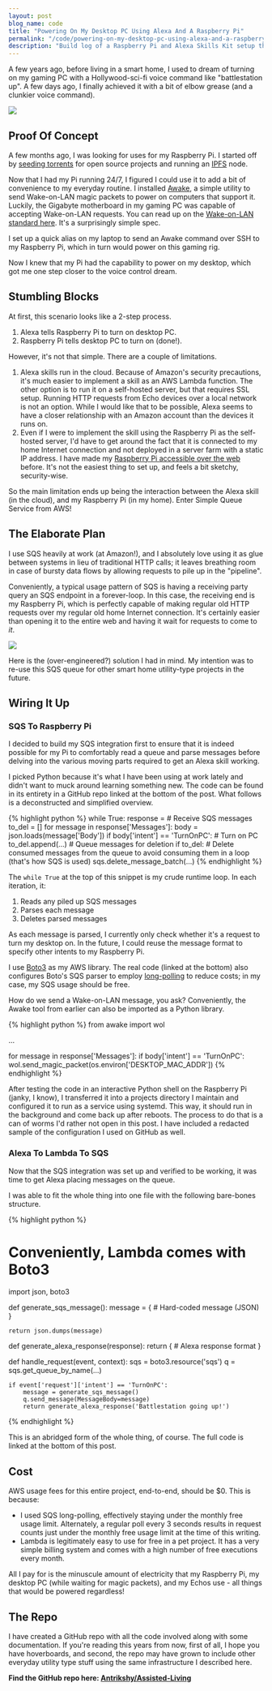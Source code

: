 ```yaml
---
layout: post
blog_name: code
title: "Powering On My Desktop PC Using Alexa And A Raspberry Pi"
permalink: "/code/powering-on-my-desktop-pc-using-alexa-and-a-raspberry-pi"
description: "Build log of a Raspberry Pi and Alexa Skills Kit setup that allows me to turn on my gaming rig by voice commands."
---
```


A few years ago, before living in a smart home, I used to dream of turning on my gaming PC with a Hollywood-sci-fi voice command like "battlestation up". A few days ago, I finally achieved it with a bit of elbow grease (and a clunkier voice command).

<img src="/assets/alexa-raspberry-pi-wake-on-lan-demo.gif" style="min-width: 100%;">

<!--more-->

## Proof Of Concept

A few months ago, I was looking for uses for my Raspberry Pi. I started off by [seeding torrents](/blog/seeding-torrents-using-transmission-cli) for open source projects and running an [IPFS](https://ipfs.io) node.

Now that I had my Pi running 24/7, I figured I could use it to add a bit of convenience to my everyday routine. I installed [Awake](https://github.com/cyraxjoe/awake), a simple utility to send Wake-on-LAN magic packets to power on computers that support it. Luckily, the Gigabyte motherboard in my gaming PC was capable of accepting Wake-on-LAN requests. You can read up on the [Wake-on-LAN standard here](https://en.wikipedia.org/wiki/Wake-on-LAN). It's a surprisingly simple spec.

I set up a quick alias on my laptop to send an Awake command over SSH to my Raspberry Pi, which in turn would power on this gaming rig.

Now I knew that my Pi had the capability to power on my desktop, which got me one step closer to the voice control dream.

## Stumbling Blocks

At first, this scenario looks like a 2-step process.

1. Alexa tells Raspberry Pi to turn on desktop PC.
2. Raspberry Pi tells desktop PC to turn on (done!).

However, it's not that simple. There are a couple of limitations.

1. Alexa skills run in the cloud. Because of Amazon's security precautions, it's much easier to implement a skill as an AWS Lambda function. The other option is to run it on a self-hosted server, but that requires SSL setup. Running HTTP requests from Echo devices over a local network is not an option. While I would like that to be possible, Alexa seems to have a closer relationship with an Amazon account than the devices it runs on.
2. Even if I were to implement the skill using the Raspberry Pi as the self-hosted server, I'd have to get around the fact that it is connected to my home Internet connection and not deployed in a server farm with a static IP address. I have made my [Raspberry Pi accessible over the web](/blog/make-raspberry-pi-accessible-over-web-arch-linux) before. It's not the easiest thing to set up, and feels a bit sketchy, security-wise.

So the main limitation ends up being the interaction between the Alexa skill (in the cloud), and my Raspberry Pi (in my home). Enter Simple Queue Service from AWS!

## The Elaborate Plan

I use SQS heavily at work (at Amazon!), and I absolutely love using it as glue between systems in lieu of traditional HTTP calls; it leaves breathing room in case of bursty data flows by allowing requests to pile up in the "pipeline".

Conveniently, a typical usage pattern of SQS is having a receiving party query an SQS endpoint in a forever-loop. In this case, the receiving end is my Raspberry Pi, which is perfectly capable of making regular old HTTP requests over my regular old home Internet connection. It's certainly easier than opening it to the entire web and having it wait for requests to come to *it*.

![](/assets/alexa-raspberry-pi-wake-on-lan-architecture.png)

Here is the (over-engineered?) solution I had in mind. My intention was to re-use this SQS queue for other smart home utility-type projects in the future.

## Wiring It Up

### SQS To Raspberry Pi

I decided to build my SQS integration first to ensure that it is indeed possible for my Pi to comfortably read a queue and parse messages before delving into the various moving parts required to get an Alexa skill working.

I picked Python because it's what I have been using at work lately and didn't want to muck around learning something new. The code can be found in its entirety in a GitHub repo linked at the bottom of the post. What follows is a deconstructed and simplified overview.

{% highlight python %}
while True:
    response = # Receive SQS messages
    to_del = []
    for message in response['Messages']:
        body = json.loads(message['Body'])
        if body['intent'] == 'TurnOnPC':
            # Turn on PC
        to_del.append(...) # Queue messages for deletion
    if to_del:
        # Delete consumed messages from the queue to avoid consuming them in a loop (that's how SQS is used)
        sqs.delete_message_batch(...)
{% endhighlight %}

The `while True` at the top of this snippet is my crude runtime loop. In each iteration, it:

1. Reads any piled up SQS messages
2. Parses each message
3. Deletes parsed messages

As each message is parsed, I currently only check whether it's a request to turn my desktop on. In the future, I could reuse the message format to specify other intents to my Raspberry Pi.

I use [Boto3](https://github.com/boto/boto3) as my AWS library. The real code (linked at the bottom) also configures Boto's SQS parser to employ [long-polling](https://docs.aws.amazon.com/AWSSimpleQueueService/latest/SQSDeveloperGuide/sqs-long-polling.html) to reduce costs; in my case, my SQS usage should be free.

How do we send a Wake-on-LAN message, you ask? Conveniently, the Awake tool from earlier can also be imported as a Python library.

{% highlight python %}
from awake import wol

...

for message in response['Messages']:
    if body['intent'] == 'TurnOnPC':
        wol.send_magic_packet(os.environ['DESKTOP_MAC_ADDR'])
{% endhighlight %}

After testing the code in an interactive Python shell on the Raspberry Pi (janky, I know), I transferred it into a projects directory I maintain and configured it to run as a service using systemd. This way, it should run in the background and come back up after reboots. The process to do that is a can of worms I'd rather not open in this post. I have included a redacted sample of the configuration I used on GitHub as well.

### Alexa To Lambda To SQS

Now that the SQS integration was set up and verified to be working, it was time to get Alexa placing messages on the queue.

I was able to fit the whole thing into one file with the following bare-bones structure.

{% highlight python %}
# Conveniently, Lambda comes with Boto3
import json, boto3

def generate_sqs_message():
    message = {
        # Hard-coded message (JSON)
    }

    return json.dumps(message)

def generate_alexa_response(response):
    return {
        # Alexa response format
    }

def handle_request(event, context):
    sqs = boto3.resource('sqs')
    q = sqs.get_queue_by_name(...)

    if event['request']['intent'] == 'TurnOnPC':
        message = generate_sqs_message()
        q.send_message(MessageBody=message)
        return generate_alexa_response('Battlestation going up!')
{% endhighlight %}

This is an abridged form of the whole thing, of course. The full code is linked at the bottom of this post.

## Cost

AWS usage fees for this entire project, end-to-end, should be $0. This is because:

- I used SQS long-polling, effectively staying under the monthly free usage limit. Alternately, a regular poll every 3 seconds results in request counts just under the monthly free usage limit at the time of this writing.
- Lambda is legitimately easy to use for free in a pet project. It has a very simple billing system and comes with a high number of free executions every month.

All I pay for is the minuscule amount of electricity that my Raspberry Pi, my desktop PC (while waiting for magic packets), and my Echos use - all things that would be powered regardless!

## The Repo

I have created a GitHub repo with all the code involved along with some documentation. If you're reading this years from now, first of all, I hope you have hoverboards, and second, the repo may have grown to include other everyday utility type stuff using the same infrastructure I described here.

**Find the GitHub repo here: [Antrikshy/Assisted-Living](https://github.com/Antrikshy/Assisted-Living)**
